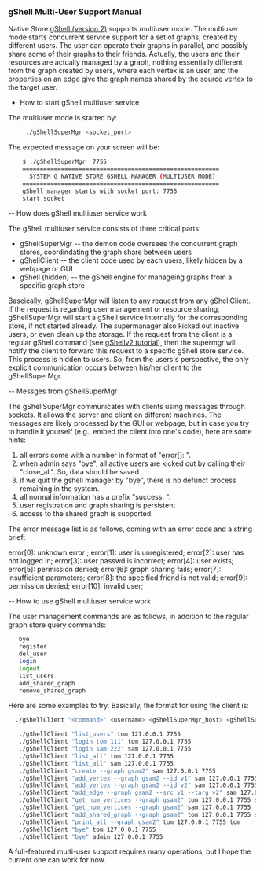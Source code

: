 ### gShell Multi-User Support Manual

Native Store [gShell (version 2)](gShellv2_APIs.md) supports multiuser
mode. The multiuser mode starts concurrent service support for a set of
graphs, created by different users. The user can operate their graphs in
parallel, and possibly share some of their graphs to their friends. Actually,
the users and their resources are actually managed by a graph, nothing
essentially different from the graph created by users, where each vertex is an
user, and the properties on an edge give the graph names shared by the source
vertex to the target user.

- How to start gShell multiuser service

The multiuser mode is started by:
```bash
     ./gShellSuperMgr <socket_port>
```
The expected message on your screen will be:
```bash
    $ ./gShellSuperMgr  7755
	========================================================
	  SYSTEM G NATIVE STORE GSHELL MANAGER (MULTIUSER MODE)
    ========================================================
    gShell manager starts with socket port: 7755
    start socket
```

-- How does gShell multiuser service work

The gShell multiuser service consists of three critical parts:

* gShellSuperMgr -- the demon code oversees the concurrent graph stores,
  coordindating the graph share between users
* gShellClient -- the client code used by each users, likely hidden by a
  webpage or GUI
* gShell (hidden) -- the gShell engine for manageing graphs from a specific graph store

Baseically, gShellSuperMgr will listen to any request from any
gShellClient. If the request is regarding user management or resource sharing,
gShellSuperMgr will start a gShell service internally for the corresponding
store, if not started already. The supermanager also kicked out inactive
users, or even clean up the storage. If the request from the client is a
regular gShell command (see [gShellv2 tutorial](gShellv2_APIs.md)), then the
supermgr will notify the client to forward this request to a specific gShell
store service. This process is hidden to users. So, from the users's
perspective, the only explicit communication occurs between his/her client to
the gShellSuperMgr. 

-- Messges from gShellSuperMgr

The gShellSuperMgr communicates with clients using messages through
sockets. It allows the server and client on different machines. The messages
are likely processed by the GUI or webpage, but in case you try to handle it
yourself (e.g., embed the client into one's code), here are some hints:

1) all errors come with a number in format of "error[<num>]: <description>".
2) when admin says "bye", all active users are kicked out by calling their
"close_all". So, data should be saved
3) if we quit the gshell manager by "bye", there is no defunct process
remaining in the system.
4) all normal information has a prefix "success: ".
5) user registration and graph sharing is persistent
6) access to the shared graph is supported.

The error message list is as follows, coming with an error code and a string brief:

error[0]: unknown error <msg>;
error[1]: user is unregistered;
error[2]: user has not logged in;
error[3]: user passwd is incorrect;
error[4]: user exists;
error[5]: permission denied;
error[6]: graph sharing fails;
error[7]: insufficient parameters;
error[8]: the specified friend is not valid;
error[9]: permission denied;
error[10]: invalid user;

-- How to use gShell multiuser service work

The user management commands are as follows, in addition to the regular graph
store query commands:

```bash
   bye
   register
   del_user
   login
   logout
   list_users
   add_shared_graph
   remove_shared_graph
```

Here are some examples to try. Basically, the format for using the client is:

```bash
  ./gShellClient "<command>" <username> <gShellSuperMgr_host> <gShellSuperMgr_port>
```

```bash
   ./gShellClient "list_users" tom 127.0.0.1 7755
   ./gShellClient "login tom 111" tom 127.0.0.1 7755
   ./gShellClient "login sam 222" sam 127.0.0.1 7755
   ./gShellClient "list_all" tom 127.0.0.1 7755
   ./gShellClient "list_all" sam 127.0.0.1 7755
   ./gShellClient "create --graph gsam2" sam 127.0.0.1 7755
   ./gShellClient "add_vertex --graph gsam2 --id v1" sam 127.0.0.1 7755
   ./gShellClient "add_vertex --graph gsam2 --id v2" sam 127.0.0.1 7755
   ./gShellClient "add_edge --graph gsam2 --src v1 --targ v2" sam 127.0.0.1 7755
   ./gShellClient "get_num_vertices --graph gsam2" tom 127.0.0.1 7755 sam
   ./gShellClient "get_num_vertices --graph gsam2" sam 127.0.0.1 7755
   ./gShellClient "add_shared_graph --graph gsam2" tom 127.0.0.1 7755 sam
   ./gShellClient "print_all --graph gsam2" tom 127.0.0.1 7755 tom
   ./gShellClient "bye" tom 127.0.0.1 7755
   ./gShellClient "bye" admin 127.0.0.1 7755
```

A full-featured multi-user support requires many operations, but I hope the
current one can work for now.
